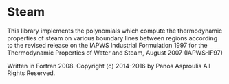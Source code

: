 # Steam

This library implements the polynomials which compute the thermodynamic
properties of steam on various boundary lines between regions according
to the revised release on the IAPWS Industrial Formulation 1997 for the
Thermodynamic Properties of Water and Steam, August 2007 (IAPWS-IF97)

Written in Fortran 2008.
Copyright (c) 2014-2016 by Panos Asproulis
All Rights Reserved.